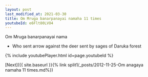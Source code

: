 ```yaml
---
layout: post
last_modified_at: 2021-03-30
title: Om Mruga banarpanayai namaha 11 times
youtubeId: e6Flt80LVO4
---
```

 
 
Om Mruga banarpanayai nama 
 
 -  Who sent arrow against the deer sent by sages of Daruka forest 
 
  
 
  
 
 
 
 
 
 


{% include youtubePlayer.html id=page.youtubeId %}
 
[Next]({{ site.baseurl }}{% link  split1/_posts/2012-11-25-Om anagaya namaha 11 times.md%})
 
